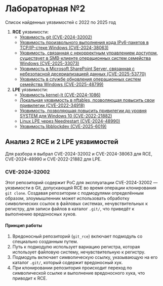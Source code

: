 # Лабораторная №2
Список найденных уязвимостей с 2022 по 2025 год
1. __RCE__ уязвимости:
    - [Уязвимость git (CVE-2024-32002)](https://redos.red-soft.ru/support/secure/uyazvimosti/uyazvimost-git-cve-2024-32002/)
    - [Уязвимость произвольного выполнения кода IPv6-пакетов в TCP/IP-стеке Windows (CVE-2024-38063)](https://cncso.com/ru/cve-2024-38063-0-click-rce-%D0%B7%D0%B0%D1%82%D1%80%D0%B0%D0%B3%D0%B8%D0%B2%D0%B0%D0%B5%D1%82-%D0%B2%D1%81%D0%B5-%D1%81%D0%B8%D1%81%D1%82%D0%B5%D0%BC%D1%8B-windows-html)
    - [Уязвимость, связанная с некорректным управлением доступом, существует в SMB-клиенте операционных систем семейства Windows (CVE-2025-33073)](https://ptsecurity.com/research/trending-vulnerabilities/CVE-2025-33073/)
    - [Уязвимость в Microsoft SharePoint Server, связанная с небезопасной десериализацией данных (CVE-2025-53770)](https://ptsecurity.com/research/trending-vulnerabilities/CVE-2025-53770/)
    - [Уязвимость в службе обновления операционных систем семейства Windows (CVE-2025-48799)](https://ptsecurity.com/research/trending-vulnerabilities/CVE-2025-48799/)
2. __LPE__ уязвимости:
    - [Уязвимость kernel-lt (CVE-2024-1086)](https://redos.red-soft.ru/support/secure/uyazvimosti/uyazvimost-kernel-lt-cve-2024-1086/)
    - [Локальная уязвимость в nftables, позволяющая повысить свои привилегии (CVE-2022-34918)](https://www.opennet.ru/opennews/art.shtml?num=57445)
    - [Уязвимость, позволяющая повысить привилегии до уровня SYSTEM для Windows 10 (CVE-2022-21882)](https://habr.com/ru/news/648563/)
    - [Linux LPE через Needrestart (CVE-2024-48990)](https://habr.com/ru/articles/866582/)
    - [Уязвимость libblockdev (CVE-2025-6019)](https://redos.red-soft.ru/support/secure/uyazvimosti/uyazvimost-libblockdev-cve-2025-6019/)
## Анализ 2 RCE и 2 LPE уязвимостей
Для разбора я выбрал CVE-2024-32002 и CVE-2024-38063 для RCE, CVE-2024-48990 и CVE-2022-21882 для LPE.
### CVE-2024-32002
Этот репозиторий содержит PoC для эксплуатации CVE-2024-32002 — уязвимости в Git, допускающей RCE во время операции клонирования `git clone`. Создавая репозитории с подмодулями определённым образом, злоумышленник может использовать обработку символических ссылок в файловых системах, нечувствительных к регистру, для записи файлов в каталог `.git/`, что приведёт к выполнению вредоносных хуков.
#### Принцип работы    
1. Вредоносный репозиторий (`git_rce`) включает подмодуль со специально созданным путем.
2. Путь к подмодулю использует вариацию регистра, которая использует файловую систему, нечувствительную к регистру.
3. Подмодуль включает символическую ссылку, указывающую на его каталог `.git/`, который содержит вредоносный хук.
4. При клонировании репозитория происходит переход по символической ссылке и выполнение вредоносного хука, что приводит к RCE.
